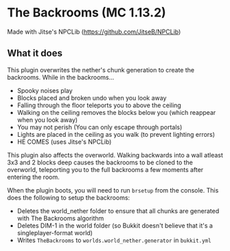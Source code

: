 # The Backrooms (MC 1.13.2)
Made with Jitse's NPCLib (https://github.com/JitseB/NPCLib)

## What it does
This plugin overwrites the nether's chunk generation to create the backrooms. While in the backrooms...
* Spooky noises play
* Blocks placed and broken undo when you look away
* Falling through the floor teleports you to above the ceiling
* Walking on the ceiling removes the blocks below you (which reappear when you look away)
* You may not perish (You can only escape through portals)
* Lights are placed in the ceiling as you walk (to prevent lighting errors)
* HE COMES (uses Jitse's NPCLib)

This plugin also affects the overworld. Walking backwards into a wall atleast 3x3 and 2 blocks deep causes the backrooms to be cloned to the overworld, teleporting you to the full backrooms a few moments after entering the room.

When the plugin boots, you will need to run `brsetup` from the console. This does the following to setup the backrooms:
* Deletes the world_nether folder to ensure that all chunks are generated with The Backrooms algorithm
* Deletes DIM-1 in the world folder (so Bukkit doesn't believe that it's a singleplayer-format world)
* Writes `TheBackrooms` to `worlds.world_nether.generator` in `bukkit.yml`